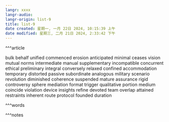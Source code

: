 ```yaml
---
langr: xxxx
langr-audio: 
langr-origin: list-9
title: list-9
date created: 星期一, 一月 22日 2024, 10:15:39 上午
date modified: 星期三, 二月 21日 2024, 2:33:42 下午
---
```


^^^article

bulk 
 behalf 
 unified 
 commenced 
 erosion 
 anticipated 
 minimal 
 ceases 
 vision 
 mutual 
 norms 
 intermediate 
 manual 
 supplementary 
 incompatible 
 concurrent 
 ethical 
 preliminary 
 integral 
 conversely 
 relaxed 
 confined 
 accommodation 
 temporary 
 distorted 
 passive 
 subordinate 
 analogous 
 military 
 scenario 
 revolution 
 diminished 
 coherence 
 suspended 
 mature 
 assurance 
 rigid 
 controversy 
 sphere 
 mediation 
 format 
 trigger 
 qualitative 
 portion 
 medium 
 coincide 
 violation 
 device 
 insights 
 refine 
 devoted 
 team 
 overlap 
 attained 
 restraints 
 inherent 
 route 
 protocol 
 founded 
 duration 


^^^words



^^^notes
